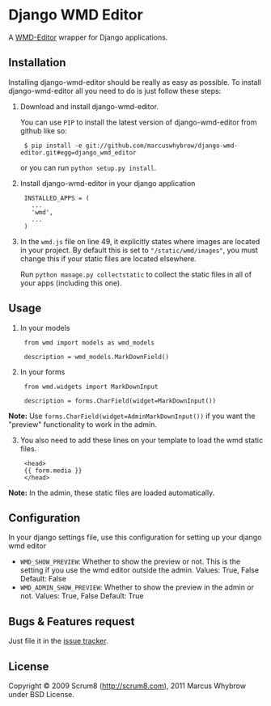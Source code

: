 Django WMD Editor
=================


A [WMD-Editor][1] wrapper for Django applications.


Installation
------------

Installing django-wmd-editor should be really as easy as possible. To install
django-wmd-editor all you need to do is just follow these steps:

1. Download and install django-wmd-editor.
    
    You can use `PIP` to install the latest version of django-wmd-editor from github like so:
    
        $ pip install -e git://github.com/marcuswhybrow/django-wmd-editor.git#egg=django_wmd_editor
    
    or you can run `python setup.py install`.

3. Install django-wmd-editor in your django application

        INSTALLED_APPS = (
          ...
          'wmd',
          ...
        )

4. In the `wmd.js` file on line 49, it explicitly states where images are located in your project. By default this is set to `"/static/wmd/images"`, you must change this if your static files are located elsewhere.

    Run `python manage.py collectstatic` to collect the static files in all of your apps (including this one).


Usage
-----

1. In your models

        from wmd import models as wmd_models

        description = wmd_models.MarkDownField()

2. In your forms

        from wmd.widgets import MarkDownInput

        description = forms.CharField(widget=MarkDownInput())

__Note:__ Use `forms.CharField(widget=AdminMarkDownInput())` if you want the "preview" functionality to work in the admin.

3. You also need to add these lines on your template to load the wmd static files.
   
        <head>
        {{ form.media }}
        </head>
   
__Note:__ In the admin, these static files are loaded automatically.


Configuration
-------------

In your django settings file, use this configuration for setting up your django wmd editor

- `WMD_SHOW_PREVIEW`: Whether to show the preview or not. This is the setting if you use the wmd editor outside the admin.
   Values: True, False
   Default: False
- `WMD_ADMIN_SHOW_PREVIEW`: Whether to show the preview in the admin or not.
   Values: True, False
   Default: True


Bugs & Features request
-----------------------

Just file it in the [issue tracker][3].


License
-------
Copyright &copy; 2009 Scrum8 (<http://scrum8.com>), 2011 Marcus Whybrow under BSD License.


  [1]: http://wmd-editor.com
  [2]: http://github.com/jpartogi/django-wmd-editor/downloads
  [3]: http://github.com/jpartogi/django-wmd-editor/issues

